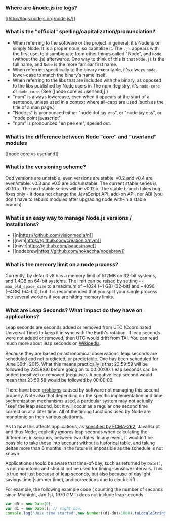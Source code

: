 ### Where are #node.js irc logs?
[[http://logs.nodejs.org/node.js/]]

### What is the "official" spelling/capitalization/pronunciation?

- When referring to the software or the project in general, it's Node.js or simply Node.  It is a proper noun, so capitalize it.  The `.js` appears with the first use, to disambiguate from other things called "Node", and `Node` (without the .js) afterwards.  One way to think of this is that `Node.js` is the full name, and `Node` is the more familiar first name.
- When referring specifically to the binary executable, it's always `node`, lower-case to match the binary's name itself.
- When referring to the libs that are included with the binary, as opposed to the libs published by Node users in The npm Registry, it's `node-core` or `node core`.  (See [[node core vs userland]].)
- "npm" is always lowercase, even when it appears at the start of a sentence, unless used in a context where all-caps are used (such as the title of a man page.)
- "Node.js" is pronounced either "node dot jay ess", or "node jay ess", or "node point javascript".
- "npm" is pronounced "en pee em", spelled out.

### What is the difference between Node &quot;core&quot; and &quot;userland&quot; modules
  
[[node core vs userland]]
### What is the versioning scheme?

Odd versions are unstable, even versions are stable. v0.2 and v0.4 are even/stable. v0.3 and v0.5 are odd/unstable. The current stable series is v0.10.x. The next stable series will be v0.12.x. The stable branch takes bug fixes only - it does not change the JavaScript API, add-on API, nor ABI (you don&#39;t have to rebuild modules after upgrading node with-in a stable branch).

### What is an easy way to manage Node.js versions / installations?

* [[n|https://github.com/visionmedia/n]]
* [[nvm|https://github.com/creationix/nvm]]
* [[nave|https://github.com/isaacs/nave]]
* [[nodebrew|https://github.com/hokaccha/nodebrew]]

### What is the memory limit on a node process?

Currently, by default v8 has a memory limit of 512MB on 32-bit systems, and 1.4GB on 64-bit systems. The limit can be raised by setting `--max_old_space_size` to a maximum of ~1024 (~1 GB) (32-bit) and ~4096 (~4GB) (64-bit), but it is recommended that you split your single process into several workers if you are hitting memory limits.

### What are Leap Seconds? What impact do they have on applications?

Leap seconds are seconds added or removed from UTC (Coordinated Universal Time) to keep
it in sync with the Earth's rotation. If leap seconds were not added
or removed, then UTC would drift from TAI. You can read much more about
leap seconds on [Wikipedia](https://en.wikipedia.org/wiki/Leap_second).

Because they are based on astronomical observations, leap seconds are scheduled and not
predicted, or predictable.  One has been scheduled for June 30th, 2015. What this means practically is that
23:59:59 will be followed by 23:59:60 before going on to 00:00:00. Leap seconds can be added (positive) or removed (negative). A negative leap second would mean that 23:59:58 would be followed by 00:00:00.

There have been [problems](https://en.wikipedia.org/wiki/Leap_second#Examples_of_problems_associated_with_the_leap_second)
caused by software not managing this second properly. Note also that depending on the specific implementation and
time sychronization mechanisms used, a particular system may not actually "see" the leap second, but it will occur as
a regular one second time correction at a later time.  All of the timing functions used by Node are monotonic on their various platforms.

As to how this affects applications, as [specified by ECMA-262](http://www.ecma-international.org/ecma-262/5.1/#sec-15.9.1.1), JavaScript
and thus Node, explicitly *ignores* leap seconds when calculating the difference, in seconds, between
two dates. In any event, it wouldn't be possible to take those into account without
a historical table, and taking deltas more than 6 months in the future is impossible as the schedule is not known.

Applications should be aware that time-of-day, such as returned by `Date()`, is not monotonic and should not be used for timing-sensitive intervals. This is true not just because of leap seconds, but also because of daylight savings time (summer time), and corrections due to clock drift.

For example, the following example code ( counting the number of seconds since Midnight, Jan 1st, 1970 GMT) does not
include leap seconds.
``` js
var d0 = new Date(0);
var d1 = new Date(); // right now.
console.log('Unix time started',new Number((d1-d0)/1000).toLocaleString(),'seconds ago');
```

